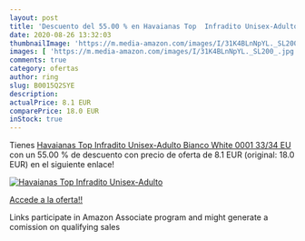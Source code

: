 ```yaml
---
layout: post
title: 'Descuento del 55.00 % en Havaianas Top  Infradito Unisex-Adulto  '
date: 2020-08-26 13:32:03
thumbnailImage: 'https://m.media-amazon.com/images/I/31K4BLnNpYL._SL200_.jpg'
images: [ 'https://m.media-amazon.com/images/I/31K4BLnNpYL._SL200_.jpg' ]
comments: true
category: ofertas
author: ring
slug: B0015Q2SYE
description:
actualPrice: 8.1 EUR
comparePrice: 18.0 EUR
inStock: true
---
```


Tienes [Havaianas Top  Infradito Unisex-Adulto  Bianco  White 0001   33/34 EU](https://www.amazon.it/dp/B0015Q2SYE/?tag=tolees00-21) con un 55.00 % de descuento con precio de oferta de 8.1 EUR (original: 18.0 EUR) en el siguiente enlace!

[![Havaianas Top  Infradito Unisex-Adulto  ](https://m.media-amazon.com/images/I/31K4BLnNpYL._SL200_.jpg)](https://www.amazon.it/dp/B0015Q2SYE/?tag=tolees00-21)

[Accede a la oferta!!](https://www.amazon.it/dp/B0015Q2SYE/?tag=tolees00-21)

Links participate in Amazon Associate program and might generate a comission on qualifying sales


